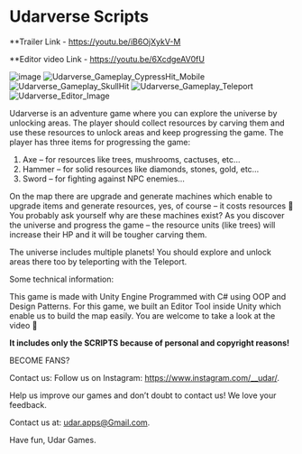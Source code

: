 # Udarverse Scripts

**Trailer Link - https://youtu.be/iB6OjXykV-M

**Editor video Link - https://youtu.be/6XcdgeAV0fU

![image](https://user-images.githubusercontent.com/76158235/173888683-66c285e1-868d-45f8-8a43-ebfe7f27e0f3.png)
![Udarverse_Gameplay_CypressHit_Mobile](https://user-images.githubusercontent.com/76158235/173888713-ece67fdd-2cae-4c09-a3b0-dfa6ec794694.jpg)
![Udarverse_Gameplay_SkullHit](https://user-images.githubusercontent.com/76158235/173888725-22b13ff7-e8c0-4d05-a3f4-ed9a8b4498be.jpg)
![Udarverse_Gameplay_Teleport](https://user-images.githubusercontent.com/76158235/173888781-74e7af2e-11f4-4553-a67a-1f52348b3e6a.jpg)
![Udarverse_Editor_Image](https://user-images.githubusercontent.com/76158235/173888740-24063870-c3c6-490b-9e60-ab8cfd9fc493.jpg)



Udarverse is an adventure game where you can explore the universe by unlocking areas.
The player should collect resources by carving them and use these resources to unlock areas and keep progressing the game.
The player has three items for progressing the game:

1. Axe – for resources like trees, mushrooms, cactuses, etc…
2. Hammer – for solid resources like diamonds, stones, gold, etc…
3. Sword – for fighting against NPC enemies…

On the map there are upgrade and generate machines which enable to upgrade items and generate resources, yes, of course – it costs resources 🙂 
You probably ask yourself why are these machines exist? 
As you discover the universe and progress the game – the resource units (like trees) will increase their HP and it will be tougher carving them.

The universe includes multiple planets! You should explore and unlock areas there too by teleporting with the Teleport.

Some technical information:

This game is made with Unity Engine
Programmed with C# using OOP and Design Patterns.
For this game, we built an Editor Tool inside Unity which enable us to build the map easily. You are welcome to take a look at the video 🙂

**It includes only the SCRIPTS because of personal and copyright reasons!**
 
 
 
BECOME FANS? 

Contact us: Follow us on Instagram: https://www.instagram.com/__udar/.

Help us improve our games and don’t doubt to contact us! We love your feedback.

Contact us at: udar.apps@Gmail.com.

Have fun, Udar Games.
